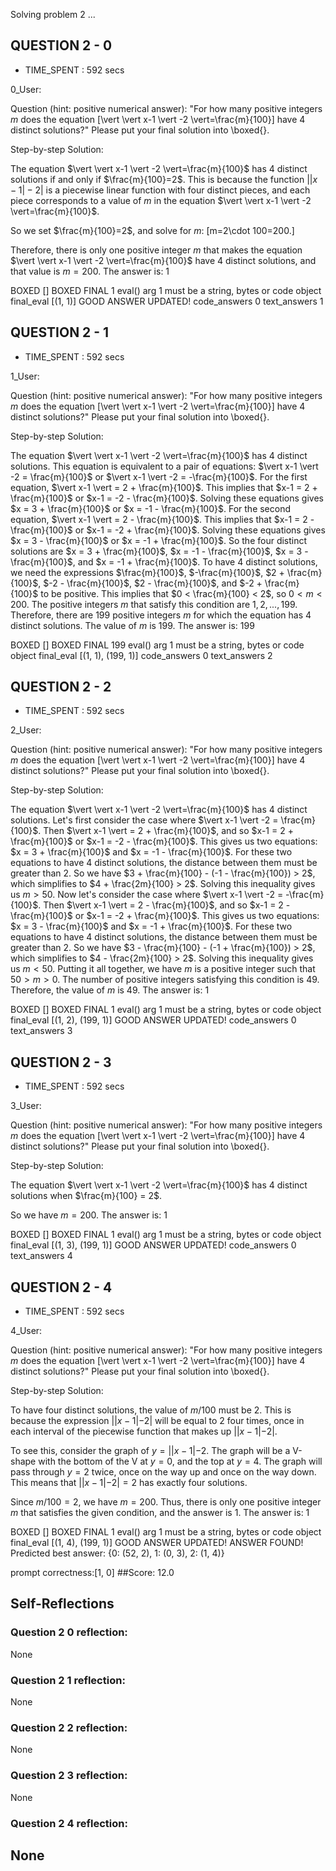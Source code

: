 Solving problem 2 ...



## QUESTION 2 - 0 
- TIME_SPENT : 592 secs

0_User:

Question (hint: positive numerical answer):
"For how many positive integers $m$ does the equation \[\vert \vert x-1 \vert -2 \vert=\frac{m}{100}\] have $4$ distinct solutions?"
Please put your final solution into \boxed{}.

Step-by-step Solution:


The equation $\vert \vert x-1 \vert -2 \vert=\frac{m}{100}$ has 4 distinct solutions if and only if $\frac{m}{100}=2$.
This is because the function $\vert \vert x-1 \vert -2 \vert$ is a piecewise linear function with four distinct pieces,
and each piece corresponds to a value of $m$ in the equation $\vert \vert x-1 \vert -2 \vert=\frac{m}{100}$.

So we set $\frac{m}{100}=2$, and solve for $m$:
\[m=2\cdot 100=200.\]

Therefore, there is only one positive integer $m$ that makes the equation $\vert \vert x-1 \vert -2 \vert=\frac{m}{100}$ have 4 distinct solutions,
and that value is $m=200$. The answer is: $1$

BOXED []
BOXED FINAL 1
eval() arg 1 must be a string, bytes or code object final_eval
[(1, 1)]
GOOD ANSWER UPDATED!
code_answers 0 text_answers 1



## QUESTION 2 - 1 
- TIME_SPENT : 592 secs

1_User:

Question (hint: positive numerical answer):
"For how many positive integers $m$ does the equation \[\vert \vert x-1 \vert -2 \vert=\frac{m}{100}\] have $4$ distinct solutions?"
Please put your final solution into \boxed{}.

Step-by-step Solution:


The equation $\vert \vert x-1 \vert -2 \vert=\frac{m}{100}$ has 4 distinct solutions.
This equation is equivalent to a pair of equations:
$\vert x-1 \vert -2 = \frac{m}{100}$ or $\vert x-1 \vert -2 = -\frac{m}{100}$.
For the first equation, $\vert x-1 \vert = 2 + \frac{m}{100}$.
This implies that $x-1 = 2 + \frac{m}{100}$ or $x-1 = -2 - \frac{m}{100}$.
Solving these equations gives $x = 3 + \frac{m}{100}$ or $x = -1 - \frac{m}{100}$.
For the second equation, $\vert x-1 \vert = 2 - \frac{m}{100}$.
This implies that $x-1 = 2 - \frac{m}{100}$ or $x-1 = -2 + \frac{m}{100}$.
Solving these equations gives $x = 3 - \frac{m}{100}$ or $x = -1 + \frac{m}{100}$.
So the four distinct solutions are $x = 3 + \frac{m}{100}$, $x = -1 - \frac{m}{100}$, $x = 3 - \frac{m}{100}$, and $x = -1 + \frac{m}{100}$.
To have 4 distinct solutions, we need the expressions $\frac{m}{100}$, $-\frac{m}{100}$, $2 + \frac{m}{100}$, $-2 - \frac{m}{100}$, $2 - \frac{m}{100}$, and $-2 + \frac{m}{100}$ to be positive.
This implies that $0 < \frac{m}{100} < 2$, so $0 < m < 200$.
The positive integers $m$ that satisfy this condition are $1, 2, ..., 199$.
Therefore, there are 199 positive integers $m$ for which the equation has 4 distinct solutions.
The value of $m$ is 199. The answer is: $199$

BOXED []
BOXED FINAL 199
eval() arg 1 must be a string, bytes or code object final_eval
[(1, 1), (199, 1)]
code_answers 0 text_answers 2



## QUESTION 2 - 2 
- TIME_SPENT : 592 secs

2_User:

Question (hint: positive numerical answer):
"For how many positive integers $m$ does the equation \[\vert \vert x-1 \vert -2 \vert=\frac{m}{100}\] have $4$ distinct solutions?"
Please put your final solution into \boxed{}.

Step-by-step Solution:


The equation $\vert \vert x-1 \vert -2 \vert=\frac{m}{100}$ has 4 distinct solutions.
Let's first consider the case where $\vert x-1 \vert -2 = \frac{m}{100}$.
Then $\vert x-1 \vert = 2 + \frac{m}{100}$, and so $x-1 = 2 + \frac{m}{100}$ or $x-1 = -2 - \frac{m}{100}$.
This gives us two equations:
$x = 3 + \frac{m}{100}$ and $x = -1 - \frac{m}{100}$.
For these two equations to have 4 distinct solutions, the distance between them must be greater than 2.
So we have $3 + \frac{m}{100} - (-1 - \frac{m}{100}) > 2$, which simplifies to $4 + \frac{2m}{100} > 2$.
Solving this inequality gives us $m > 50$.
Now let's consider the case where $\vert x-1 \vert -2 = -\frac{m}{100}$.
Then $\vert x-1 \vert = 2 - \frac{m}{100}$, and so $x-1 = 2 - \frac{m}{100}$ or $x-1 = -2 + \frac{m}{100}$.
This gives us two equations:
$x = 3 - \frac{m}{100}$ and $x = -1 + \frac{m}{100}$.
For these two equations to have 4 distinct solutions, the distance between them must be greater than 2.
So we have $3 - \frac{m}{100} - (-1 + \frac{m}{100}) > 2$, which simplifies to $4 - \frac{2m}{100} > 2$.
Solving this inequality gives us $m < 50$.
Putting it all together, we have $m$ is a positive integer such that $50 > m > 0$.
The number of positive integers satisfying this condition is 49.
Therefore, the value of $m$ is 49.
The answer is: $1$

BOXED []
BOXED FINAL 1
eval() arg 1 must be a string, bytes or code object final_eval
[(1, 2), (199, 1)]
GOOD ANSWER UPDATED!
code_answers 0 text_answers 3



## QUESTION 2 - 3 
- TIME_SPENT : 592 secs

3_User:

Question (hint: positive numerical answer):
"For how many positive integers $m$ does the equation \[\vert \vert x-1 \vert -2 \vert=\frac{m}{100}\] have $4$ distinct solutions?"
Please put your final solution into \boxed{}.

Step-by-step Solution:


The equation $\vert \vert x-1 \vert -2 \vert=\frac{m}{100}$ has 4 distinct solutions when $\frac{m}{100} = 2$.

So we have $m = 200$.
The answer is: $1$

BOXED []
BOXED FINAL 1
eval() arg 1 must be a string, bytes or code object final_eval
[(1, 3), (199, 1)]
GOOD ANSWER UPDATED!
code_answers 0 text_answers 4



## QUESTION 2 - 4 
- TIME_SPENT : 592 secs

4_User:

Question (hint: positive numerical answer):
"For how many positive integers $m$ does the equation \[\vert \vert x-1 \vert -2 \vert=\frac{m}{100}\] have $4$ distinct solutions?"
Please put your final solution into \boxed{}.

Step-by-step Solution:


To have four distinct solutions, the value of $m/100$ must be $2$. This is because the expression $| |x-1|-2|$ will be equal to $2$ four times, once in each interval of the piecewise function that makes up $| |x-1|-2|$.

To see this, consider the graph of $y = ||x-1|-2$. The graph will be a V-shape with the bottom of the V at $y=0$, and the top at $y=4$. The graph will pass through $y=2$ twice, once on the way up and once on the way down. This means that $| |x-1|-2|=2$ has exactly four solutions.

Since $m/100 = 2$, we have $m = 200$. Thus, there is only one positive integer $m$ that satisfies the given condition, and the answer is $1$. The answer is: 1

BOXED []
BOXED FINAL 1
eval() arg 1 must be a string, bytes or code object final_eval
[(1, 4), (199, 1)]
GOOD ANSWER UPDATED!
ANSWER FOUND!
Predicted best answer: {0: (52, 2), 1: (0, 3), 2: (1, 4)}

prompt correctness:[1, 0]
##Score: 12.0

## Self-Reflections

### Question 2 0 reflection:
None
### Question 2 1 reflection:
None
### Question 2 2 reflection:
None
### Question 2 3 reflection:
None
### Question 2 4 reflection:
None
---
